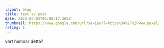 ```yaml
---
layout: blog
title: test av post
date: 2023-06-03T06:02:17.365Z
thumbnail: https://www.google.com/url?sa=i&url=https%3A%2F%2Fwww.pexels.com%2Fsv-se%2Fsok%2Fv%25C3%25A5r%2F&psig=AOvVaw2FsDKVC07gd-1HgFRHDwHA&ust=1685858585528000&source=images&cd=vfe&ved=0CBEQjRxqFwoTCKDvt-S2pv8CFQAAAAAdAAAAABAD
rating: 1
---
```

v﻿art hamnar detta?